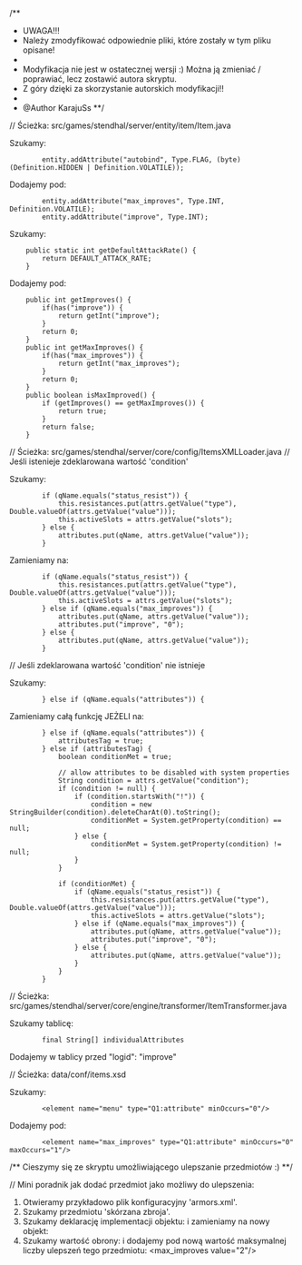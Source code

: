 /**
 * UWAGA!!!
 * Należy zmodyfikować odpowiednie pliki, które zostały w tym pliku opisane!
 *
 * Modyfikacja nie jest w ostatecznej wersji :) Można ją zmieniać / poprawiać, lecz zostawić autora skryptu.
 * Z góry dzięki za skorzystanie autorskich modyfikacji!!
 *
 * @Author KarajuSs
 **/
 
// Ścieżka: src/games/stendhal/server/entity/item/Item.java

Szukamy:
```
		entity.addAttribute("autobind", Type.FLAG, (byte) (Definition.HIDDEN | Definition.VOLATILE));
```

Dodajemy pod:
```
		entity.addAttribute("max_improves", Type.INT, Definition.VOLATILE);
		entity.addAttribute("improve", Type.INT);
```

Szukamy:
```
	public static int getDefaultAttackRate() {
		return DEFAULT_ATTACK_RATE;
	}
```

Dodajemy pod:
```
	public int getImproves() {
		if(has("improve")) {
			return getInt("improve");
		}
		return 0;
	}
	public int getMaxImproves() {
		if(has("max_improves")) {
			return getInt("max_improves");
		}
		return 0;
	}
	public boolean isMaxImproved() {
		if (getImproves() == getMaxImproves()) {
			return true;
		}
		return false;
	}
```

// Ścieżka: src/games/stendhal/server/core/config/ItemsXMLLoader.java
// Jeśli istenieje zdeklarowana wartość 'condition'

Szukamy:
```
		if (qName.equals("status_resist")) {
			this.resistances.put(attrs.getValue("type"), Double.valueOf(attrs.getValue("value")));
			this.activeSlots = attrs.getValue("slots");
		} else {
			attributes.put(qName, attrs.getValue("value"));
		}
```

Zamieniamy na:
```
		if (qName.equals("status_resist")) {
			this.resistances.put(attrs.getValue("type"), Double.valueOf(attrs.getValue("value")));
			this.activeSlots = attrs.getValue("slots");
		} else if (qName.equals("max_improves")) {
			attributes.put(qName, attrs.getValue("value"));
			attributes.put("improve", "0");
		} else {
			attributes.put(qName, attrs.getValue("value"));
		}
```

// Jeśli zdeklarowana wartość 'condition' nie istnieje

Szukamy:
```
		} else if (qName.equals("attributes")) {
```
		
Zamieniamy całą funkcję JEŻELI na:
```
		} else if (qName.equals("attributes")) {
			attributesTag = true;
		} else if (attributesTag) {
			boolean conditionMet = true;

			// allow attributes to be disabled with system properties
			String condition = attrs.getValue("condition");
			if (condition != null) {
				if (condition.startsWith("!")) {
					condition = new StringBuilder(condition).deleteCharAt(0).toString();
					conditionMet = System.getProperty(condition) == null;
				} else {
					conditionMet = System.getProperty(condition) != null;
				}
			}

			if (conditionMet) {
				if (qName.equals("status_resist")) {
					this.resistances.put(attrs.getValue("type"), Double.valueOf(attrs.getValue("value")));
					this.activeSlots = attrs.getValue("slots");
				} else if (qName.equals("max_improves")) {
					attributes.put(qName, attrs.getValue("value"));
					attributes.put("improve", "0");
				} else {
					attributes.put(qName, attrs.getValue("value"));
				}
			}
		}
```

// Ścieżka: src/games/stendhal/server/core/engine/transformer/ItemTransformer.java

Szukamy tablicę:
```
		final String[] individualAttributes
```

Dodajemy w tablicy przed "logid": "improve"


// Ścieżka: data/conf/items.xsd

Szukamy:
```
		<element name="menu" type="Q1:attribute" minOccurs="0"/>
```
		
Dodajemy pod:
```
		<element name="max_improves" type="Q1:attribute" minOccurs="0" maxOccurs="1"/>
```


/** Cieszymy się ze skryptu umożliwiającego ulepszanie przedmiotów :) **/


// Mini poradnik jak dodać przedmiot jako możliwy do ulepszenia:
1. Otwieramy przykładowo plik konfiguracyjny 'armors.xml'.
2. Szukamy przedmiotu 'skórzana zbroja'.
3. Szukamy deklarację implementacji objektu: <implementation class-name="games.stendhal.server.entity.item.Item"/>
	i zamieniamy na nowy objekt: <implementation class-name="games.stendhal.server.entity.item.ImprovableItem"/>
4. Szukamy wartość obrony: <def value="3"/>
	i dodajemy pod nową wartość maksymalnej liczby ulepszeń tego przedmiotu: <max_improves value="2"/>
